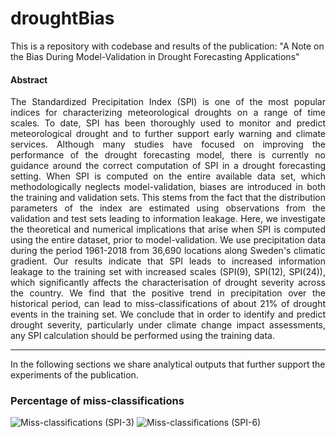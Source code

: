 # droughtBias
This is a repository with codebase and results of the publication: "A Note on the Bias During Model-Validation in Drought Forecasting Applications"

#### Abstract

<div style="text-align: justify">
The Standardized Precipitation Index (SPI) is one of the most popular indices for characterizing meteorological  droughts on a range of time scales.  To date, SPI has been thoroughly used to monitor and predict meteorological drought and to further support early warning and climate services. Although many studies have focused on improving the performance of the drought forecasting model, there is currently no guidance around the correct computation of SPI in a drought forecasting setting. When SPI is computed on the entire available data set, which methodologically neglects model-validation, biases are introduced in both the training and validation sets. This stems from the fact that the distribution parameters of the index are estimated using observations from the validation and test sets leading to information leakage. Here, we investigate the theoretical and numerical implications that arise when SPI is computed using the entire dataset, prior to model-validation. We use precipitation data during the period 1961-2018 from 36,690 locations along Sweden's climatic gradient. Our results indicate that SPI leads to increased information leakage to the training set with increased scales (SPI(9), SPI(12), SPI(24)), which significantly affects the characterisation of drought severity across the country. We find that the positive trend in precipitation over the historical period, can lead to miss-classifications of about 21% of drought events in the training set. We conclude that in order to identify and predict drought severity, particularly under climate change impact assessments, any SPI calculation should be performed using the training data.
</div>
<hr>

In the following sections we share analytical outputs that further support the experiments of the publication.

### Percentage of miss-classifications

![Miss-classifications (SPI-3)](../outputs/distribution_parameters3.jpg)
![Miss-classifications (SPI-6)](../outputs/distribution_parameters6.jpg)